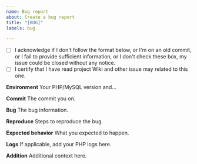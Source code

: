 ```yaml
---
name: Bug report
about: Create a bug report
title: "[BUG]"
labels: bug

---
```


- [ ] I acknowledge if I don't follow the format below, or I'm on an old commit, or I fail to provide sufficient information, or I don't check these box, my issue could be closed without any notice.
- [ ] I certify that I have read project Wiki and other issue may related to this one.

**Environment**
Your PHP/MySQL version and...

**Commit**
The commit you on.

**Bug**
The bug information.

**Reproduce**
Steps to reproduce the bug.

**Expected behavior**
What you expected to happen.

**Logs**
If applicable, add your PHP logs here.

**Addition**
Additional context here.
